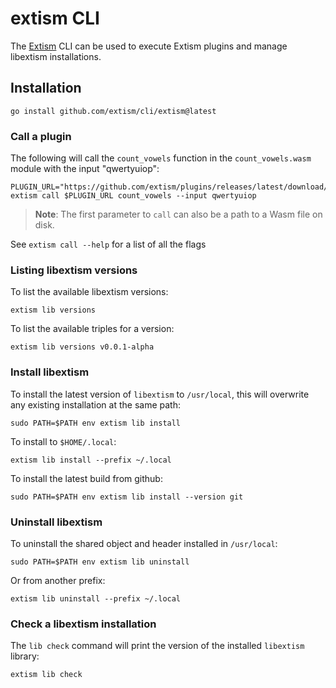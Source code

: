 # extism CLI

The [Extism](https://github.com/extism/extism) CLI can be used to execute Extism plugins and manage libextism installations.

## Installation

```shell
go install github.com/extism/cli/extism@latest
```

### Call a plugin

The following will call the `count_vowels` function in the `count_vowels.wasm` module with the input "qwertyuiop":

```shell
PLUGIN_URL="https://github.com/extism/plugins/releases/latest/download/count_vowels.wasm"
extism call $PLUGIN_URL count_vowels --input qwertyuiop
```

> **Note**: The first parameter to `call` can also be a path to a Wasm file on disk.

See `extism call --help` for a list of all the flags

### Listing libextism versions

To list the available libextism versions:

```shell
extism lib versions
```

To list the available triples for a version:

```shell
extism lib versions v0.0.1-alpha
```

### Install libextism

To install the latest version of `libextism` to `/usr/local`, this will overwrite any existing installation at the same path:

```shell
sudo PATH=$PATH env extism lib install
```

To install to `$HOME/.local`:

```shell
extism lib install --prefix ~/.local
```

To install the latest build from github:

```shell
sudo PATH=$PATH env extism lib install --version git
```

### Uninstall libextism

To uninstall the shared object and header installed in `/usr/local`:

```shell
sudo PATH=$PATH env extism lib uninstall
```

Or from another prefix:

```shell
extism lib uninstall --prefix ~/.local
```

### Check a libextism installation

The `lib check` command will print the version of the installed `libextism` library:

```shell
extism lib check
```

